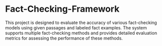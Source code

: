 # Fact-Checking-Framework
This project is designed to evaluate the accuracy of various fact-checking models using given passages and labeled fact examples. The system supports multiple fact-checking methods and provides detailed evaluation metrics for assessing the performance of these methods.
